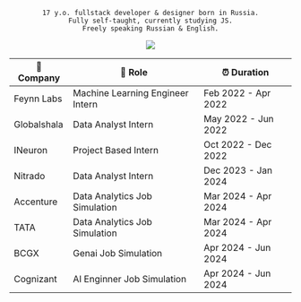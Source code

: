 
<div align="center" class="head-me" style="display: flex; flex-flow: column wrap;">
	
	17 y.o. fullstack developer & designer born in Russia.
 	Fully self-taught, currently studying JS.
  	Freely speaking Russian & English.
</div>









<div align="center">
    <div align="center">
        <img src="https://skillicons.dev/icons?i=aws,azure,bash,bitbucket,bootstrap,c,cs,cpp,cassandra,cloudflare,css,debian,discord,bots,django,docker,dynamodb,elasticsearch,fastapi,flask,gcp,git,githubactions,gitlab,grafana,heroku,html,js,jenkins,kafka,kali,kubernetes,linux,mysql,opencv,postman,prometheus,processing,py,pytorch,pycharm,r,sqlite,sublime,sklearn,tensorflow,terraform,ubuntu,vim,vscode,yarn"/>
    </div>
</div>















<div align="center">

| 🏢 Company | 💼 Role | ⏰ Duration |
| --- | --- | --- |
| Feynn Labs | Machine Learning Engineer Intern | Feb 2022 - Apr 2022 |
| Globalshala | Data Analyst Intern | May 2022 - Jun 2022 |
| INeuron | Project Based Intern | Oct 2022 - Dec 2022 |
| Nitrado | Data Analyst Intern | Dec 2023 - Jan 2024 |
| Accenture | Data Analytics Job Simulation | Mar 2024 - Apr 2024 |
| TATA | Data Analytics Job Simulation | Mar 2024 - Apr 2024 |
| BCGX | Genai Job Simulation | Apr 2024 - Jun 2024 |
| Cognizant | AI Enginner Job Simulation | Apr 2024 - Jun 2024 |

</div>

